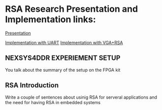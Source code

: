 # RSA Research Presentation and Implementation links: 

[Presentation](https://www.youtube.com/watch?v=8S-ygIxDwUU&feature=youtu.be)

[Implementation with UART](https://drive.google.com/file/d/1bDJhmE3r0L4gQOdEd1IToBC1f-mEaXB9/view)
[Implementation with VGA+RSA](https://drive.google.com/file/d/11KvQ86XljS62AsEyVRwvzCsHMqd1OFMj/view )



## NEXSYS4DDR EXPERIEMENT SETUP
You talk about the summary of the setup on the FPGA kit 

## RSA Introduction 
Write a couple of sentences about usinig RSA for serveral applications and the need for having RSA in embedded systems 
